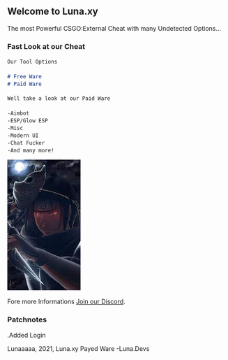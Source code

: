 ## Welcome to Luna.xy

The most Powerful CSGO:External Cheat with many Undetected Options...

### Fast Look at our Cheat


```markdown
Our Tool Options

# Free Ware
# Paid Ware

Well take a look at our Paid Ware

-Aimbot
-ESP/Glow ESP
-Misc
-Modern UI
-Chat Fucker
-And many more!
```
![Image](https://github.com/ownerLunaaaaa/luna.xy/blob/main/Download.jpg?raw=true)

Fore more Informations [Join our Discord](https://discord.gg/VkmRrAxv3v).

### Patchnotes
.Added Login


Lunaaaaa, 2021, Luna.xy Payed Ware -Luna.Devs
